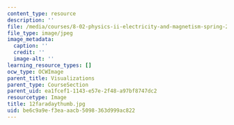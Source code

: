 ```yaml
---
content_type: resource
description: ''
file: /media/courses/8-02-physics-ii-electricity-and-magnetism-spring-2007/be6c9a9ef3eaaacb5098363d999ac822_12faradaythumb.jpg
file_type: image/jpeg
image_metadata:
  caption: ''
  credit: ''
  image-alt: ''
learning_resource_types: []
ocw_type: OCWImage
parent_title: Visualizations
parent_type: CourseSection
parent_uid: ea1fcef1-1143-e57e-2f48-a97bf8747dc2
resourcetype: Image
title: 12faradaythumb.jpg
uid: be6c9a9e-f3ea-aacb-5098-363d999ac822
---
```

